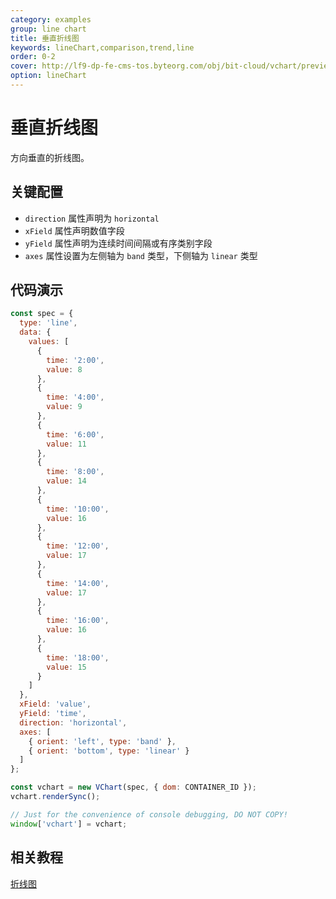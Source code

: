 ```yaml
---
category: examples
group: line chart
title: 垂直折线图
keywords: lineChart,comparison,trend,line
order: 0-2
cover: http://lf9-dp-fe-cms-tos.byteorg.com/obj/bit-cloud/vchart/preview/line-chart/horizontal-line.png
option: lineChart
---
```


# 垂直折线图

方向垂直的折线图。

## 关键配置

- `direction` 属性声明为 `horizontal`
- `xField` 属性声明数值字段
- `yField` 属性声明为连续时间间隔或有序类别字段
- `axes` 属性设置为左侧轴为 `band` 类型，下侧轴为 `linear` 类型

## 代码演示

```javascript livedemo
const spec = {
  type: 'line',
  data: {
    values: [
      {
        time: '2:00',
        value: 8
      },
      {
        time: '4:00',
        value: 9
      },
      {
        time: '6:00',
        value: 11
      },
      {
        time: '8:00',
        value: 14
      },
      {
        time: '10:00',
        value: 16
      },
      {
        time: '12:00',
        value: 17
      },
      {
        time: '14:00',
        value: 17
      },
      {
        time: '16:00',
        value: 16
      },
      {
        time: '18:00',
        value: 15
      }
    ]
  },
  xField: 'value',
  yField: 'time',
  direction: 'horizontal',
  axes: [
    { orient: 'left', type: 'band' },
    { orient: 'bottom', type: 'linear' }
  ]
};

const vchart = new VChart(spec, { dom: CONTAINER_ID });
vchart.renderSync();

// Just for the convenience of console debugging, DO NOT COPY!
window['vchart'] = vchart;
```

## 相关教程

[折线图](link)
